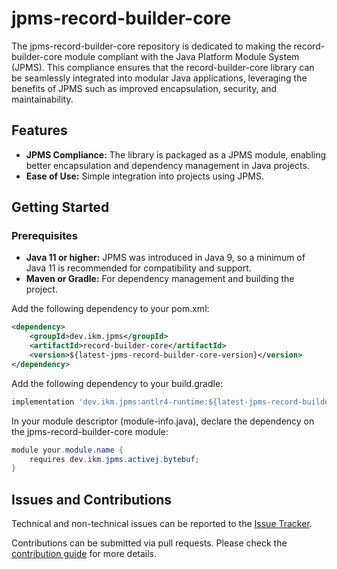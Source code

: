 # jpms-record-builder-core
The jpms-record-builder-core repository is dedicated to making the record-builder-core module compliant with the Java Platform Module System (JPMS). This compliance ensures that the record-builder-core library can be seamlessly integrated into modular Java applications, leveraging the benefits of JPMS such as improved encapsulation, security, and maintainability.

## Features

* **JPMS Compliance:** The library is packaged as a JPMS module, enabling better encapsulation and dependency management in Java projects.
* **Ease of Use:** Simple integration into projects using JPMS.

## Getting Started
### Prerequisites

* **Java 11 or higher:** JPMS was introduced in Java 9, so a minimum of Java 11 is recommended for compatibility and support.
* **Maven or Gradle:** For dependency management and building the project.

Add the following dependency to your pom.xml:
```xml
<dependency>
    <groupId>dev.ikm.jpms</groupId>
	<artifactId>record-builder-core</artifactId>
    <version>${latest-jpms-record-builder-core-version}</version>
</dependency>
```

Add the following dependency to your build.gradle:
```groovy
implementation 'dev.ikm.jpms:antlr4-runtime:${latest-jpms-record-builder-core-version}'
```

In your module descriptor (module-info.java), declare the dependency on the jpms-record-builder-core module:

```java
module your.module.name {
    requires dev.ikm.jpms.activej.bytebuf;
}
```


## Issues and Contributions
Technical and non-technical issues can be reported to the [Issue Tracker](https://github.com/ikmdev/record-builder-core/issues).

Contributions can be submitted via pull requests. Please check the [contribution guide](doc/how-to-contribute.md) for more details.
